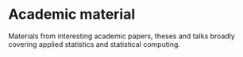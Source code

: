 # Academic material
Materials from interesting academic papers, theses and talks broadly covering applied statistics and statistical computing.
